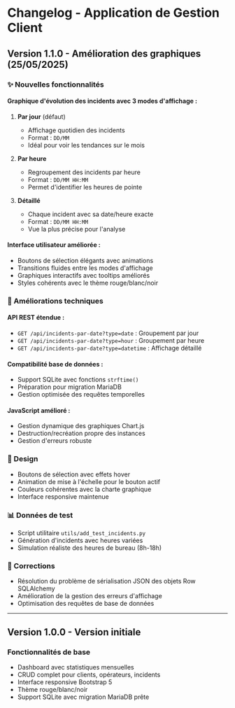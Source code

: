 # Changelog - Application de Gestion Client

## Version 1.1.0 - Amélioration des graphiques (25/05/2025)

### ✨ Nouvelles fonctionnalités

#### Graphique d'évolution des incidents avec 3 modes d'affichage :

1. **Par jour** (défaut)

   - Affichage quotidien des incidents
   - Format : `DD/MM`
   - Idéal pour voir les tendances sur le mois

2. **Par heure**

   - Regroupement des incidents par heure
   - Format : `DD/MM HH:MM`
   - Permet d'identifier les heures de pointe

3. **Détaillé**
   - Chaque incident avec sa date/heure exacte
   - Format : `DD/MM HH:MM`
   - Vue la plus précise pour l'analyse

#### Interface utilisateur améliorée :

- Boutons de sélection élégants avec animations
- Transitions fluides entre les modes d'affichage
- Graphiques interactifs avec tooltips améliorés
- Styles cohérents avec le thème rouge/blanc/noir

### 🔧 Améliorations techniques

#### API REST étendue :

- `GET /api/incidents-par-date?type=date` : Groupement par jour
- `GET /api/incidents-par-date?type=hour` : Groupement par heure
- `GET /api/incidents-par-date?type=datetime` : Affichage détaillé

#### Compatibilité base de données :

- Support SQLite avec fonctions `strftime()`
- Préparation pour migration MariaDB
- Gestion optimisée des requêtes temporelles

#### JavaScript amélioré :

- Gestion dynamique des graphiques Chart.js
- Destruction/recréation propre des instances
- Gestion d'erreurs robuste

### 🎨 Design

- Boutons de sélection avec effets hover
- Animation de mise à l'échelle pour le bouton actif
- Couleurs cohérentes avec la charte graphique
- Interface responsive maintenue

### 📊 Données de test

- Script utilitaire `utils/add_test_incidents.py`
- Génération d'incidents avec heures variées
- Simulation réaliste des heures de bureau (8h-18h)

### 🐛 Corrections

- Résolution du problème de sérialisation JSON des objets Row SQLAlchemy
- Amélioration de la gestion des erreurs d'affichage
- Optimisation des requêtes de base de données

---

## Version 1.0.0 - Version initiale

### Fonctionnalités de base

- Dashboard avec statistiques mensuelles
- CRUD complet pour clients, opérateurs, incidents
- Interface responsive Bootstrap 5
- Thème rouge/blanc/noir
- Support SQLite avec migration MariaDB prête

